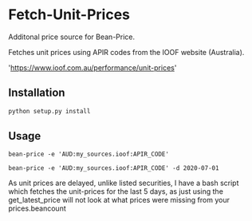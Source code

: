 # Fetch-Unit-Prices

Additonal price source for Bean-Price.

Fetches unit prices using APIR codes from the IOOF website (Australia).

'https://www.ioof.com.au/performance/unit-prices'

## Installation

```bash
python setup.py install
```

## Usage

```
bean-price -e 'AUD:my_sources.ioof:APIR_CODE'

bean-price -e 'AUD:my_sources.ioof:APIR_CODE' -d 2020-07-01
```

As unit prices are delayed, unlike listed securities, I have a bash script which fetches the unit-prices for the last 5 days, as just using the get_latest_price will not look at what prices were missing from your prices.beancount
